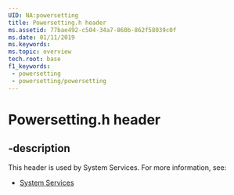 ```yaml
---
UID: NA:powersetting
title: Powersetting.h header
ms.assetid: 77bae492-c504-34a7-860b-862f58039c0f
ms.date: 01/11/2019
ms.keywords: 
ms.topic: overview
tech.root: base
f1_keywords:
 - powersetting
 - powersetting/powersetting
---
```


# Powersetting.h header


## -description

This header is used by System Services. For more information, see:

- [System Services](../_base/index.md)

